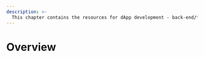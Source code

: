 ```yaml
---
description: >-
  This chapter contains the resources for dApp development - back-end/front-end APIs, tools, and useful tutorials. Go to "Smart Contract" for the details of contract development.   
---
```


# Overview <a id="overview"></a>


